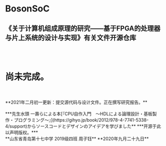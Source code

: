 # BosonSoC
## 《关于计算机组成原理的研究——基于FPGA的处理器与片上系统的设计与实现》有关文件开源仓库

<br />
<br />

# 尚未完成。

<br />
<br />
**2021年二月初一更新：提交源代码与设计文件。正在撰写研究报告。**
  
<br />
<br />
***先生水頭 一壽らによる本[『CPU自作入門　～HDLによる論理設計・基板製作・プログラミング～』](https://gihyo.jp/book/2012/978-4-7741-5338-4/support)からソースコードとデザインのアイデアを学びました**
***开源于此以声明版权。***  <br />
**山东省青岛第十七中学 2019级四班 周子钰**  
**2020年九月二十九日**

